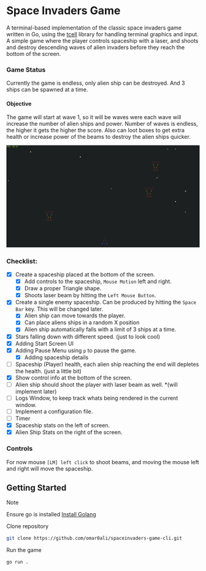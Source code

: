 # Space Invaders Game

A terminal-based implementation of the classic space invaders game written in Go, using the [tcell](https://github.com/gdamore/tcell) library for handling terminal graphics and input. A simple game where the player controls spaceship with a laser, and shoots and destroy descending waves of alien invaders before they reach the bottom of the screen.

### Game Status
Currently the game is endless, only alien ship can be destroyed. And 3 ships can be spawned at a time.

#### Objective
The game will start at wave 1, so it will be waves were each wave will increase the number of alien ships and power. Number of waves is endless, the higher it gets the higher the score. Also can loot boxes to get extra health or increase power of the beams to destroy the alien ships quicker.

![Space Invaders Game](https://raw.githubusercontent.com/omar0ali/spaceinvader-game-cli/refs/heads/main/screenshots/spaceinvader-game-cli.png)

### Checklist:
- [X] Create a spaceship placed at the bottom of the screen.
    - [X] Add controls to the spaceship, `Mouse Motion` left and right. 
    - [X] Draw a proper Triangle shape.
    - [X] Shoots laser beam by hitting the `Left Mouse Button`.
- [X] Create a single enemy spaceship. Can be produced by hitting the `Space Bar` key. This will be changed later.
    - [X] Alien ship can move towards the player.
    - [X] Can place aliens ships in a random X position
    - [X] Alien ship automatically falls with a limit of 3 ships at a time.
- [X] Stars falling down with different speed. (just to look cool)
- [X] Adding Start Screen UI
- [X] Adding Pause Menu using `p` to pause the game.
    - [X] Adding spaceship details
- [ ] Spaceship (Player) health, each alien ship reaching the end will depletes the health. (just a little bit)
- [X] Show control info at the bottom of the screen.
- [ ] Alien ship should shoot the player with laser beam as well. *(will implement later)
- [ ] Logs Window, to keep track whats being rendered in the current window.
- [ ] Implement a configuration file.
- [ ] Timer
- [X] Spaceship stats on the left of screen.
- [X] Alien Ship Stats on the right of the screen.

### Controls
For now mouse `[LM] left click` to shoot beams, and moving the mouse left and right will move the spaceship.

## Getting Started

>[!NOTE]
Ensure go is installed [Install Golang](https://go.dev/doc/install)

Clone repository

```bash
git clone https://github.com/omar0ali/spaceinvaders-game-cli.git
```

Run the game

```bash
go run .
```

